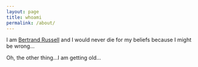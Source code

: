 ```yaml
---
layout: page
title: whoami
permalink: /about/
---
```


I am [Bertrand Russell](https://en.wikipedia.org/wiki/Bertrand_Russell) and I would never die for my beliefs because I might be wrong...

Oh, the other thing...I am getting old...
